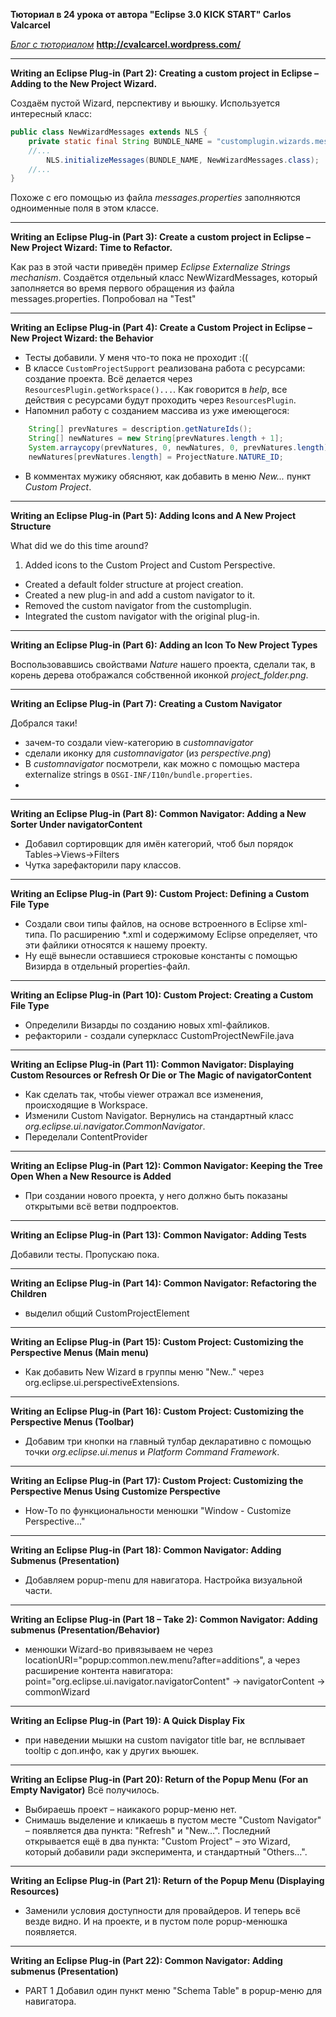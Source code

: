 **Тюториал в 24 урока от автора "Eclipse 3.0 KICK START" Carlos Valcarcel** 

*[Блог c тюториалом](http://cvalcarcel.wordpress.com/)* __http://cvalcarcel.wordpress.com/__

-------------------------
**Writing an Eclipse Plug-in (Part 2): Creating a custom project in Eclipse – Adding to the New Project Wizard.**

Создаём пустой Wizard, перспективу и вьюшку.
Используется интересный класс:
```java
public class NewWizardMessages extends NLS {
	private static final String BUNDLE_NAME = "customplugin.wizards.messages"; //$NON-NLS-1$
	//...
        NLS.initializeMessages(BUNDLE_NAME, NewWizardMessages.class);
    //...    
}    
``` 
Похоже с его помощью из файла _messages.properties_ заполняются одноименные поля в этом классе.

-----------------------------
**Writing an Eclipse Plug-in (Part 3): Create a custom project in Eclipse – New Project Wizard: Time to Refactor.**

Как раз в этой части приведён пример *Eclipse Externalize Strings mechanism*.
Создаётся отдельный класс NewWizardMessages, который заполняется во время первого 
обращения из файла messages.properties.
Попробовал на "Test"

-------------------------------
**Writing an Eclipse Plug-in (Part 4): Create a Custom Project in Eclipse – New Project Wizard: the Behavior**

- Тесты добавили. У меня что-то пока не проходит :((
- В классе `CustomProjectSupport` реализована работа с ресурсами: создание проекта.
Всё делается через `ResourcesPlugin.getWorkspace()...`. Как говорится в _help_, 
все действия с ресурсами будут проходить через `ResourcesPlugin`.
- Напомнил работу с созданием массива из уже имеющегося:
```java
    String[] prevNatures = description.getNatureIds();
    String[] newNatures = new String[prevNatures.length + 1];
    System.arraycopy(prevNatures, 0, newNatures, 0, prevNatures.length);
    newNatures[prevNatures.length] = ProjectNature.NATURE_ID;
```
- В комментах мужику обясняют, как добавить в меню _New..._ пункт _Custom Project_.

-------------------------------
**Writing an Eclipse Plug-in (Part 5): Adding Icons and A New Project Structure**

What did we do this time around?

1. Added icons to the Custom Project and Custom Perspective.
- Created a default folder structure at project creation.
- Created a new plug-in and add a custom navigator to it.
- Removed the custom navigator from the customplugin.
- Integrated the custom navigator with the original plug-in.

--------------------------------
**Writing an Eclipse Plug-in (Part 6): Adding an Icon To New Project Types**

Воспользовавшись свойствами _Nature_ нашего проекта, сделали так, в корень дерева
отображался собственной иконкой _project_folder.png_.

----------------------------------
**Writing an Eclipse Plug-in (Part 7): Creating a Custom Navigator**

Добрался таки!

- зачем-то создали view-категорию в _customnavigator_
- сделали иконку для _customnavigator_ (из _perspective.png_)
- В _customnavigator_ посмотрели, как можно с помощью мастера externalize strings в `OSGI-INF/I10n/bundle.properties`.
-  

-----------------------------------
**Writing an Eclipse Plug-in (Part 8): Common Navigator: Adding a New Sorter Under navigatorContent**

- Добавил сортировщик для имён категорий, чтоб был порядок Tables->Views->Filters
- Чутка зарефакторили пару классов.

------------------------------------
**Writing an Eclipse Plug-in (Part 9): Custom Project: Defining a Custom File Type**

- Создали свои типы файлов, на основе встроенного в Eclipse xml-типа. По расширению *.xml и содержимому Eclipse определяет, что эти файлики относятся к нашему проекту.
- Ну ещё вынесли оставшиеся строковые константы с помощью Визирда в отдельный properties-файл.


-------------------------------------
**Writing an Eclipse Plug-in (Part 10): Custom Project: Creating a Custom File Type**
- Определили Визарды по созданию новых xml-файликов.
- рефакторили - создали суперкласс CustomProjectNewFile.java 

-------------------------------------
**Writing an Eclipse Plug-in (Part 11): Common Navigator: Displaying Custom Resources or Refresh Or Die or The Magic of navigatorContent**
- Как сделать так, чтобы viewer отражал все изменения, происходящие в Workspace. 
- Изменили Custom Navigator. Вернулись на стандартный класс _org.eclipse.ui.navigator.CommonNavigator_.
- Переделали ContentProvider
  
--------------------------------------
**Writing an Eclipse Plug-in (Part 12): Common Navigator: Keeping the Tree Open When a New Resource is Added**
- При создании нового проекта, у него должно быть показаны открытыми всё ветви подпроектов.


--------------------------------------
**Writing an Eclipse Plug-in (Part 13): Common Navigator: Adding Tests**

Добавили тесты. Пропускаю пока.

--------------------------------------
**Writing an Eclipse Plug-in (Part 14): Common Navigator: Refactoring the Children**
- выделил общий CustomProjectElement

--------------------------------------
**Writing an Eclipse Plug-in (Part 15): Custom Project: Customizing the Perspective Menus (Main menu)**
- Как добавить New Wizard в группы меню "New.." через org.eclipse.ui.perspectiveExtensions.

--------------------------------------
**Writing an Eclipse Plug-in (Part 16): Custom Project: Customizing the Perspective Menus (Toolbar)**
- Добавим три кнопки на главный тулбар декларативно с помощью точки _org.eclipse.ui.menus_ и _Platform Command Framework_.

--------------------------------------
**Writing an Eclipse Plug-in (Part 17): Custom Project: Customizing the Perspective Menus Using Customize Perspective**
- How-To по функциональности менюшки "Window - Customize Perspective..."

--------------------------------------
**Writing an Eclipse Plug-in (Part 18): Common Navigator: Adding Submenus (Presentation)**
- Добавляем popup-menu для навигатора. Настройка визуальной части.

--------------------------------------
**Writing an Eclipse Plug-in (Part 18 – Take 2): Common Navigator: Adding submenus (Presentation/Behavior)**
- менюшки Wizard-во привязываем не через locationURI="popup:common.new.menu?after=additions", а
через расширение контента навигатора:  
point="org.eclipse.ui.navigator.navigatorContent" -> navigatorContent -> commonWizard

--------------------------------------
**Writing an Eclipse Plug-in (Part 19): A Quick Display Fix**
- при наведении мышки на custom navigator title bar, не всплывает tooltip с доп.инфо, как у других вьюшек.
   
--------------------------------------
**Writing an Eclipse Plug-in (Part 20): Return of the Popup Menu (For an Empty Navigator)**
Всё получилось. 
- Выбираешь проект – наикакого popup-меню нет.
- Снимашь выделение и кликаешь в пустом месте "Custom Navigator" – появляется два пункта: "Refresh" и "New…". Последний открывается ещё в два пункта: "Custom Project" – это Wizard, который добавили ради эксперимента, и стандартный "Others…".

--------------------------------------
**Writing an Eclipse Plug-in (Part 21): Return of the Popup Menu (Displaying Resources)**
- Заменили условия доступности для провайдеров. И теперь всё везде видно. И на проекте, и в пустом поле popup-менюшка появляется.

--------------------------------------
**Writing an Eclipse Plug-in (Part 22): Common Navigator: Adding submenus (Presentation)**

- PART 1 Добавил один пункт меню "Schema Table" в popup-меню для навигатора.
